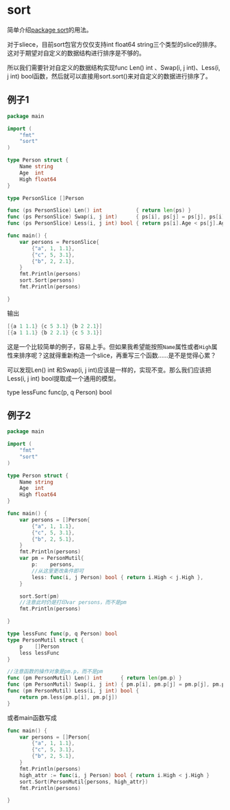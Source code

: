 # sort

简单介绍[package sort](https://godoc.org/sort)的用法。

对于sliece，目前sort包官方仅仅支持int float64 string三个类型的slice的排序。这对于期望对自定义的数据结构进行排序是不够的。

所以我们需要针对自定义的数据结构实现func Len() int 、Swap(i, j int)、Less(i, j int) bool函数，然后就可以直接用sort.sort()来对自定义的数据进行排序了。

## 例子1
```go
package main

import (
	"fmt"
	"sort"
)

type Person struct {
	Name string
	Age  int
	High float64
}

type PersonSlice []Person

func (ps PersonSlice) Len() int           { return len(ps) }
func (ps PersonSlice) Swap(i, j int)      { ps[i], ps[j] = ps[j], ps[i] }
func (ps PersonSlice) Less(i, j int) bool { return ps[i].Age < ps[j].Age }

func main() {
	var persons = PersonSlice{
		{"a", 1, 1.1},
		{"c", 5, 3.1},
		{"b", 2, 2.1},
	}
	fmt.Println(persons)
	sort.Sort(persons)
	fmt.Println(persons)

}
```
输出
```go
[{a 1 1.1} {c 5 3.1} {b 2 2.1}]
[{a 1 1.1} {b 2 2.1} {c 5 3.1}]
```
这是一个比较简单的例子，容易上手。但如果我希望能按照`Name`属性或者`High`属性来排序呢？这就得重新构造一个slice，再重写三个函数......是不是觉得心累？

可以发现Len() int 和Swap(i, j int)应该是一样的，实现不变。那么我们应该把Less(i, j int) bool提取成一个通用的模型。

type lessFunc func(p, q Person) bool

## 例子2
```go
package main

import (
	"fmt"
	"sort"
)

type Person struct {
	Name string
	Age  int
	High float64
}

func main() {
	var persons = []Person{
		{"a", 1, 1.1},
		{"c", 5, 3.1},
		{"b", 2, 5.1},
	}
	fmt.Println(persons)
	var pm = PersonMutil{
		p:    persons,
		//从这里更改条件即可
		less: func(i, j Person) bool { return i.High < j.High },
	}

	sort.Sort(pm)
	//注意此时仍是打印var persons，而不是pm
	fmt.Println(persons)

}

type lessFunc func(p, q Person) bool
type PersonMutil struct {
	p    []Person
	less lessFunc
}

//注意函数的操作对象是pm.p，而不是pm
func (pm PersonMutil) Len() int      { return len(pm.p) }
func (pm PersonMutil) Swap(i, j int) { pm.p[i], pm.p[j] = pm.p[j], pm.p[i] }
func (pm PersonMutil) Less(i, j int) bool {
	return pm.less(pm.p[i], pm.p[j])
}
```
或者main函数写成
```go
func main() {
	var persons = []Person{
		{"a", 1, 1.1},
		{"c", 5, 3.1},
		{"b", 2, 5.1},
	}
	fmt.Println(persons)
	high_attr := func(i, j Person) bool { return i.High < j.High }
	sort.Sort(PersonMutil{persons, high_attr})
	fmt.Println(persons)

}
```
